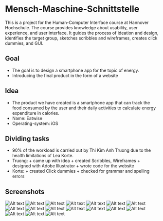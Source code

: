 # Mensch-Maschine-Schnittstelle
This is a project for the Human-Computer Interface course at Hannover Hochschule. The course provides knowledge about usability, user experience, and user interface. It guides the process of ideation and design, identifies the target group, sketches scribbles and wireframes, creates click dummies, and GUI.


## Goal
- The goal is to design a smartphone app for the topic of energy.
- Introducing the final product in the form of a website

## Idea
- The product we have created is a smartphone app that can track the food consumed by the user and their daily activities to calculate energy expenditure in calories.
- Name: Eatwise
- Operating-system: iOS

## Dividing tasks
- 90% of the workload is carried out by Thi Kim Anh Truong due to the health limitations of Lea Korte.
- Truong:
            + came up with idea
            + created Scribbles, Wireframes
            + designed with Adobe Illustrator
            + wrote code for the website
- Korte:
            + created Click dummies
            + checked for grammar and spelling errors


## Screenshots
![Alt text](/Screenshots/image1.png)
![Alt text](/Screenshots/image2.png)
![Alt text](/Screenshots/image3.png)
![Alt text](/Screenshots/image4.png)
![Alt text](/Screenshots/image5.png)
![Alt text](/Screenshots/image6.png)
![Alt text](/Screenshots/image7.png)
![Alt text](/Screenshots/image8.png)
![Alt text](/Screenshots/image9.png)
![Alt text](/Screenshots/image10.png)
![Alt text](/Screenshots/image11.png)
![Alt text](/Screenshots/image12.png)
![Alt text](/Screenshots/image13.png)
![Alt text](/Screenshots/image14.png)
![Alt text](/Screenshots/image15.png)
![Alt text](/Screenshots/image16.png)
![Alt text](/Screenshots/image17.png)
